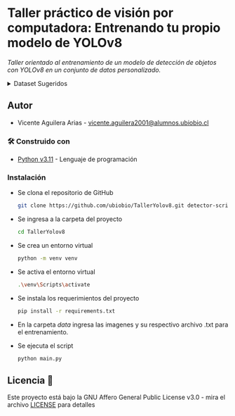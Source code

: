 # Taller práctico de visión por computadora: Entrenando tu propio modelo de YOLOv8

_Taller orientado al entrenamiento de un modelo de detección de objetos con YOLOv8 en un conjunto de datos personalizado._

<details>
  <summary>Dataset Sugeridos</summary>
  <ul>
    <li><a href="https://universe.roboflow.com/mbconv/mb-detection/dataset/1">Motos</a></li>
    <li><a href="https://universe.roboflow.com/objek-dalam-ayunda/kacamata-model/dataset/2">Lentes</li>
    <li><a href="https://universe.roboflow.com/roboflow-universe-projects/license-plate-recognition-rxg4e/dataset/4">Patentes</a></li>
    <li><a href="https://universe.roboflow.com/nn-vfff7/pens-xbrvj/dataset/1">Lapiz</a></li>
    <li><a href="https://universe.roboflow.com/dpow/laptopmodel/dataset/1">Laptop</a></li>
    <li><a href="https://universe.roboflow.com/fiap-fumtz/bike-model-object-detection/dataset/1">Bicicletas</a>
    <li><a rel="me" href="https://universe.roboflow.com/chung-w1zpa/phone-faxfz/dataset/1">Smartphone</a></li>
  </ul>
</details>

## Autor

- Vicente Aguilera Arias - vicente.aguilera2001@alumnos.ubiobio.cl

### 🛠️ Construido con

- [Python v3.11](https://www.python.org/) - Lenguaje de programación

### Instalación

- Se clona el repositorio de GitHub
  ```bash
  git clone https://github.com/ubiobio/TallerYolov8.git detector-script
  ```
- Se ingresa a la carpeta del proyecto
  ```bash
  cd TallerYolov8
  ```
- Se crea un entorno virtual

  ```bash
  python -m venv venv
  ```

- Se activa el entorno virtual

  ```bash
  .\venv\Scripts\activate
  ```

- Se instala los requerimientos del proyecto

  ```bash
  pip install -r requirements.txt
  ```

- En la carpeta _data_ ingresa las imagenes y su respectivo archivo .txt para el entrenamiento.

- Se ejecuta el script
  ```bash
  python main.py
  ```

## Licencia 📄

Este proyecto está bajo la GNU Affero General Public License v3.0 - mira el archivo [LICENSE](LICENSE) para detalles
